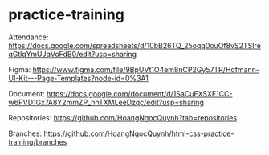 # practice-training
Attendance: https://docs.google.com/spreadsheets/d/10bB26TQ_25oqq0ouOf8vS2TSIreqGtlqYmUJqVoFdB0/edit?usp=sharing

Figma: https://www.figma.com/file/9BpUVt1O4em8nCP2Gy57TR/Hofmann-UI-Kit---Page-Templates?node-id=0%3A1

Document: https://docs.google.com/document/d/1SaCuFXSXF1CC-w6PVD1Gx7A8Y2mmZP_hhTXMLeeDzqc/edit?usp=sharing

Repositories: https://github.com/HoangNgocQuynh?tab=repositories

Branches: https://github.com/HoangNgocQuynh/html-css-practice-training/branches

